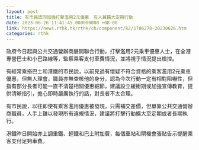 ```yaml
---
layout: post
title: 有市民認同加強打擊濫用2元優惠　有人冀擴大定期行動
date: 2023-06-26 11:41:45.000000000 +08:00
link: https://news.rthk.hk/rthk/ch/component/k2/1706278-20230626.htm
categories: rthk
---
```


政府今日起與公共交通營辦商展開聯合行動，打擊濫用2元乘車優惠人士，在全港專營巴士和小巴路線等，監察乘客支付車費情況，並將視乎情況提出檢控。

有經常乘搭巴士和港鐵的市民說，以前見過有懷疑不符合資格的乘客濫用2元乘車優惠，但無人理會，職員亦無查核他的身分，認為今次行動一定有相對阻嚇性，但指有部分長者可能一直不清楚相關優惠細節，建議設立緩衝期或加強宣傳教育，提供清晰指引，擔心即時嚴厲執行的話，對長者不太合理。

有市民說，以往即使有乘客濫用優惠被發現，只需補交差價，但單靠公共交通營辦商職員，人手上難以發現所有違規情況，建議將打擊行動擴大至定期或者長期執行。

港鐵昨日開始亦上調重鐵、輕鐵和巴士附加費，每個車站和閘機會張貼告示提醒乘客支付足夠車費。
